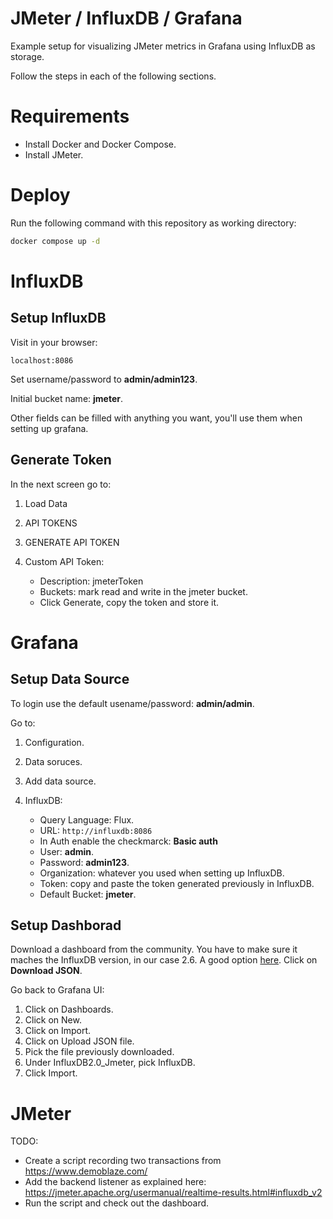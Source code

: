 # JMeter / InfluxDB / Grafana
Example setup for visualizing JMeter metrics in Grafana using InfluxDB as storage.

Follow the steps in each of the following sections.

# Requirements

- Install Docker and Docker Compose.
- Install JMeter.

# Deploy

Run the following command with this repository as working directory:
```bash
docker compose up -d
```

# InfluxDB

## Setup InfluxDB
Visit in your browser:

```
localhost:8086
```

Set username/password to **admin/admin123**.

Initial bucket name: **jmeter**.

Other fields can be filled with anything you want, you'll use them when setting up grafana.

## Generate Token
In the next screen go to:

1. Load Data
2. API TOKENS
3. GENERATE API TOKEN
4. Custom API Token:

   - Description: jmeterToken
   - Buckets: mark read and write in the jmeter bucket.
   - Click Generate, copy the token and store it.

# Grafana

## Setup Data Source
To login use the default usename/password: **admin/admin**.

Go to:

1. Configuration.
2. Data soruces.
3. Add data source.
4. InfluxDB:

   - Query Language: Flux.
   - URL: `http://influxdb:8086`
   - In Auth enable the checkmarck: **Basic auth**
   - User: **admin**.
   - Password: **admin123**.
   - Organization: whatever you used when setting up InfluxDB.
   - Token: copy and paste the token generated previously in InfluxDB.
   - Default Bucket: **jmeter**.

## Setup Dashborad

Download a dashboard from the community. You have to make sure it maches the InfluxDB version,
in our case 2.6.
A good option [here](https://grafana.com/grafana/dashboards/13644-jmeter-load-test-org-md-jmeter-influxdb2-visualizer-influxdb-v2-0-flux/).
Click on **Download JSON**.

Go back to Grafana UI:

1. Click on Dashboards.
2. Click on New.
3. Click on Import.
4. Click on Upload JSON file.
5. Pick the file previously downloaded.
6. Under InfluxDB2.0_Jmeter, pick InfluxDB.
7. Click Import.

# JMeter

TODO:
- Create a script recording two transactions from https://www.demoblaze.com/
- Add the backend listener as explained here: https://jmeter.apache.org/usermanual/realtime-results.html#influxdb_v2
- Run the script and check out the dashboard.
